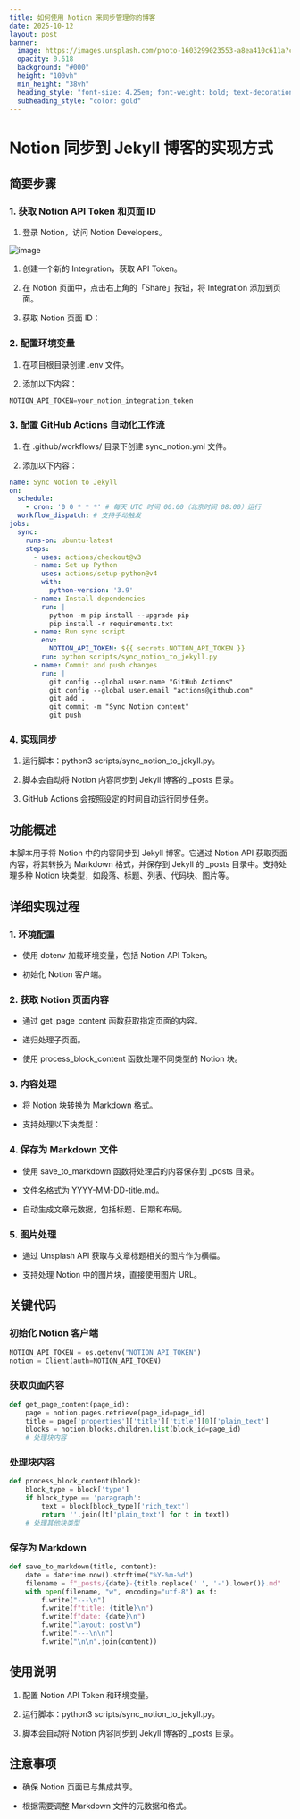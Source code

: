 ```yaml
---
title: 如何使用 Notion 来同步管理你的博客
date: 2025-10-12
layout: post
banner:
  image: https://images.unsplash.com/photo-1603299023553-a8ea410c611a?crop=entropy&cs=tinysrgb&fit=max&fm=jpg&ixid=M3w2OTIwMzJ8MHwxfHJhbmRvbXx8fHx8fHx8fDE3NjAyNDMwMjN8&ixlib=rb-4.1.0&q=80&w=1080
  opacity: 0.618
  background: "#000"
  height: "100vh"
  min_height: "38vh"
  heading_style: "font-size: 4.25em; font-weight: bold; text-decoration: underline"
  subheading_style: "color: gold"
---
```


# Notion 同步到 Jekyll 博客的实现方式

## 简要步骤

### 1. 获取 Notion API Token 和页面 ID

1. 登录 Notion，访问 Notion Developers。

![image](https://prod-files-secure.s3.us-west-2.amazonaws.com/a7a0cc5a-89b9-4cda-8686-1fba0ca52f40/d19c1afe-dea5-4312-9333-786b0ba83054/image.png?X-Amz-Algorithm=AWS4-HMAC-SHA256&X-Amz-Content-Sha256=UNSIGNED-PAYLOAD&X-Amz-Credential=ASIAZI2LB4664SQHU6SC%2F20251012%2Fus-west-2%2Fs3%2Faws4_request&X-Amz-Date=20251012T042342Z&X-Amz-Expires=3600&X-Amz-Security-Token=IQoJb3JpZ2luX2VjEHcaCXVzLXdlc3QtMiJIMEYCIQDqDt1VLHbz0XXEo9W8IUSDWpMLBqfaok91YSGcI3i3RgIhAJ%2FDoj7K1W%2FyGiybnwXpl3zrIFKXbt4Sk1kd6n6ENFr%2FKv8DCCAQABoMNjM3NDIzMTgzODA1IgyiI5bwzgBV7Ks6BBkq3APDpsERRCVJfAabcQ8%2BHRXjtHZRM4DHElH8UbjqhDxEm5udwgazWamt2X%2BnW%2FpzCo2z%2FMD5wzN75uUHX2LV5cAXGX1rDWvzIcUDiZKz7x%2BAYCW8PxuHZ6DQeZZC8Xo%2F%2FWNba9yMPljsb9a1VwYCOB631oUwHpZTU65Gl3w8TPJ01Q1Ffo%2BOePoZH7NWX0iTbHeC2%2Baqk%2BXz5s2q%2FJSst45APwFT89aXHseXw0xYHAsqyWnhGP1wGKPi8V10CGDveoPA8wlipybcevXz7WvNInBe115zAJTarNzakvKJXorwIWV7t%2FnO9NIq56e7KNJ%2FE%2Bxh5wQ5eLBNEGSeLT5hZ%2F8gK5AJ%2F33K4%2BMi%2BPaO0ifqvJz7xssnGEJUcSMUu9HNPW%2Bl54PAqVZJVvPj8xui0fTJEVDuYFlTfqnr8uQKDd5NY%2BVjrPO6TX4%2B9J74IkmLNzA69bnbCZA9hcK9tK2cAE1hh4zmY%2BiWyp50mRCYvDqg7t3aWPPAVJuGsNgt6%2BtvTcLaaSURX4D%2FHnq14Bnr2ZmwooHtzc8DEgikCskCop%2BlDcbrzvKeXeT75CYGnK7Avc6PyFLS%2BChlU4jaaJkA7GUUEEklJPqRLhtTKRIa2siJqMBUbWuTx9mGY%2BNo9TDGuKvHBjqkAawEBtJU4vMghefLqBlRtrZ24kosTnXq67t%2B7AJgdmy3yctzNQ2i3yHUB77vbPxNyhCMILE%2BSjTbLNA4rVTlKwttA8UXhnuSF0QYsetsxAWLEpaDGmgG3Mp1SCLLnLT8lsCkCsmSscF%2BztUvV%2FJeXjTod8csvYVJtQcu9ElsfA2QRw%2BtoQ2AO1okF6V4kwhVYOLS6%2FOr2189Y%2FtuxE1aEEdA7Plh&X-Amz-Signature=1284aa1c4676d125c5b03965831337d48a62ecedaa1344c145638f5d6a167b43&X-Amz-SignedHeaders=host&x-amz-checksum-mode=ENABLED&x-id=GetObject)

1. 创建一个新的 Integration，获取 API Token。

1. 在 Notion 页面中，点击右上角的「Share」按钮，将 Integration 添加到页面。

1. 获取 Notion 页面 ID：


### 2. 配置环境变量

1. 在项目根目录创建 .env 文件。

1. 添加以下内容：

```javascript
NOTION_API_TOKEN=your_notion_integration_token
```

### 3. 配置 GitHub Actions 自动化工作流

1. 在 .github/workflows/ 目录下创建 sync_notion.yml 文件。

1. 添加以下内容：

```yaml
name: Sync Notion to Jekyll
on:
  schedule:
    - cron: '0 0 * * *' # 每天 UTC 时间 00:00（北京时间 08:00）运行
  workflow_dispatch: # 支持手动触发
jobs:
  sync:
    runs-on: ubuntu-latest
    steps:
      - uses: actions/checkout@v3
      - name: Set up Python
        uses: actions/setup-python@v4
        with:
          python-version: '3.9'
      - name: Install dependencies
        run: |
          python -m pip install --upgrade pip
          pip install -r requirements.txt
      - name: Run sync script
        env:
          NOTION_API_TOKEN: ${{ secrets.NOTION_API_TOKEN }}
        run: python scripts/sync_notion_to_jekyll.py
      - name: Commit and push changes
        run: |
          git config --global user.name "GitHub Actions"
          git config --global user.email "actions@github.com"
          git add .
          git commit -m "Sync Notion content"
          git push
```

### 4. 实现同步

1. 运行脚本：python3 scripts/sync_notion_to_jekyll.py。

1. 脚本会自动将 Notion 内容同步到 Jekyll 博客的 _posts 目录。

1. GitHub Actions 会按照设定的时间自动运行同步任务。

## 功能概述

本脚本用于将 Notion 中的内容同步到 Jekyll 博客。它通过 Notion API 获取页面内容，将其转换为 Markdown 格式，并保存到 Jekyll 的 _posts 目录中。支持处理多种 Notion 块类型，如段落、标题、列表、代码块、图片等。

## 详细实现过程

### 1. 环境配置

- 使用 dotenv 加载环境变量，包括 Notion API Token。

- 初始化 Notion 客户端。

### 2. 获取 Notion 页面内容

- 通过 get_page_content 函数获取指定页面的内容。

- 递归处理子页面。

- 使用 process_block_content 函数处理不同类型的 Notion 块。

### 3. 内容处理

- 将 Notion 块转换为 Markdown 格式。

- 支持处理以下块类型：


### 4. 保存为 Markdown 文件

- 使用 save_to_markdown 函数将处理后的内容保存到 _posts 目录。

- 文件名格式为 YYYY-MM-DD-title.md。

- 自动生成文章元数据，包括标题、日期和布局。

### 5. 图片处理

- 通过 Unsplash API 获取与文章标题相关的图片作为横幅。

- 支持处理 Notion 中的图片块，直接使用图片 URL。

## 关键代码

### 初始化 Notion 客户端

```python
NOTION_API_TOKEN = os.getenv("NOTION_API_TOKEN")
notion = Client(auth=NOTION_API_TOKEN)
```

### 获取页面内容

```python
def get_page_content(page_id):
    page = notion.pages.retrieve(page_id=page_id)
    title = page['properties']['title']['title'][0]['plain_text']
    blocks = notion.blocks.children.list(block_id=page_id)
    # 处理块内容
```

### 处理块内容

```python
def process_block_content(block):
    block_type = block['type']
    if block_type == 'paragraph':
        text = block[block_type]['rich_text']
        return ''.join([t['plain_text'] for t in text])
    # 处理其他块类型
```

### 保存为 Markdown

```python
def save_to_markdown(title, content):
    date = datetime.now().strftime("%Y-%m-%d")
    filename = f"_posts/{date}-{title.replace(' ', '-').lower()}.md"
    with open(filename, "w", encoding="utf-8") as f:
        f.write("---\n")
        f.write(f"title: {title}\n")
        f.write(f"date: {date}\n")
        f.write("layout: post\n")
        f.write("---\n\n")
        f.write("\n\n".join(content))
```

## 使用说明

1. 配置 Notion API Token 和环境变量。

1. 运行脚本：python3 scripts/sync_notion_to_jekyll.py。

1. 脚本会自动将 Notion 内容同步到 Jekyll 博客的 _posts 目录。

## 注意事项

- 确保 Notion 页面已与集成共享。

- 根据需要调整 Markdown 文件的元数据和格式。